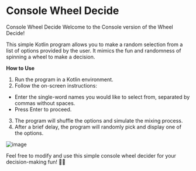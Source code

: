 # Console Wheel Decide



Console Wheel Decide
Welcome to the Console version of the Wheel Decide!

This simple Kotlin program allows you to make a random selection from a list of options provided by the user. It mimics the fun and randomness of spinning a wheel to make a decision.

**How to Use**
1. Run the program in a Kotlin environment.
2. Follow the on-screen instructions:
- Enter the single-word names you would like to select from, separated by commas without spaces.
- Press Enter to proceed.
3. The program will shuffle the options and simulate the mixing process.
4. After a brief delay, the program will randomly pick and display one of the options.

![image](https://github.com/czHeso/ConsoleText_WheelDecide/assets/151180665/eaccd9fb-6512-4927-8313-06efb6f59967)

Feel free to modify and use this simple console wheel decider for your decision-making fun! 🎡🤖
  
